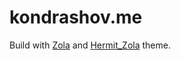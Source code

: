 # kondrashov.me

Build with [Zola](https://www.getzola.org/) and [Hermit_Zola](https://github.com/VersBinarii/hermit_zola) theme.
